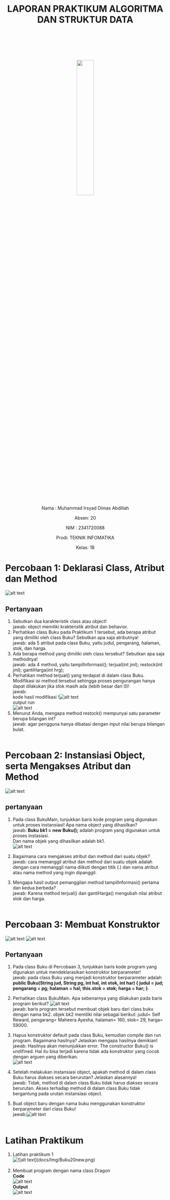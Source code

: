 # <p align ="center"> LAPORAN PRAKTIKUM ALGORITMA DAN STRUKTUR DATA </p>

<br><br><br><br>

<p align="center">
   <img src="https://static.wikia.nocookie.net/logopedia/images/8/8a/Politeknik_Negeri_Malang.png/revision/latest?cb=20190922202558" width="33%"> </p>

<br><br><br><br><br>

<p align = "center"> Nama : Muhammad Irsyad Dimas Abdillah </p>
<p align = "center"> Absen: 20 </p>
<p align = "center"> NIM  : 2341720088 </p>
<p align = "center"> Prodi: TEKNIK INFOMATIKA</p>
<p align = "center"> Kelas: 1B </p>

# Percobaan 1: Deklarasi Class, Atribut dan Method

![![alt text](docs/img/Percobaan1.png)](Pertemuan-1/docs/Img/Percobaan1.png)

## Pertanyaan

1.  Sebutkan dua karakteristik class atau object!<br>
    jawab: object memiliki krakteristik atribut dan behavior.<br>
2.  Perhatikan class Buku pada Praktikum 1 tersebut, ada berapa atribut yang dimiliki oleh class
    Buku? Sebutkan apa saja atributnya!<br>
    jawab: ada 5 atribut pada class Buku, yaitu judul, pengarang, halaman, stok, dan harga. <br>
3.  Ada berapa method yang dimiliki oleh class tersebut? Sebutkan apa saja methodnya!<br>
    jawab: ada 4 method, yaitu tampilInformasi(); terjual(int jml); restock(int jml); gantiHarga(int hrg); <br>
4.  Perhatikan method terjual() yang terdapat di dalam class Buku. Modifikasi isi method tersebut
    sehingga proses pengurangan hanya dapat dilakukan jika stok masih ada (lebih besar dari 0)!<br>
    jawab: <br>kode hasil modifikasi !![[alt text](docs/img/P1pertanyaan4.png)](Pertemuan-1/docs/Img/P1pertanyaan4.png)<br>
    output run <br>
    ![alt text](Pertemuan-1/docs/Img/runP1pertanyaan4.png)
5.  Menurut Anda, mengapa method restock() mempunyai satu parameter berupa bilangan int?<br>
    jawab: agar pengguna hanya dibatasi dengan input nilai berupa bilangan bulat. <br><br>

# Percobaan 2: Instansiasi Object, serta Mengakses Atribut dan Method

![![alt text](docs/img/Percobaan2.png)](Pertemuan-1/docs/Img/Percobaan2.png)

## pertanyaan

1. Pada class BukuMain, tunjukkan baris kode program yang digunakan untuk proses instansiasi! Apa nama object yang dihasilkan?<br>
   jawab: **Buku bk1 = new Buku();** adalah program yang digunakan untuk proses instasiasi. <br>
   Dan nama objek yang dihasilkan adalah bk1. <br>
   ![   ![alt text](docs/img/P2pertanyaan1.png)](Pertemuan-1/docs/Img/P2pertanyaan1.png)

2. Bagaimana cara mengakses atribut dan method dari suatu objek?<br>
   jawab: cara memanggil atribut dan method dari suatu objek adalah dengan cara memanggil nama diikuti dengan titik (.) dan nama atribut atau nama method yang ingin dipanggil.
3. Mengapa hasil output pemanggilan method tampilInformasi() pertama dan kedua berbeda?<br>
   jawab: Karena method terjual() dan gantiHarga() mengubah nilai atribut stok dan harga.<br><br>

# Percobaan 3: Membuat Konstruktor

![alt text](docs/img/P3bk.png)
![alt text](docs/img/P3bkMain.png)

## Pertanyaan

1. Pada class Buku di Percobaan 3, tunjukkan baris kode program yang digunakan untuk
   mendeklarasikan konstruktor berparameter!<br>
   jawab: pada class Buku yang menjadi konstruktor berparameter adalah **public Buku(String jud, String pg, int hal, int stok, int har) {
   judul = jud;
   pengarang = pg;
   halaman = hal;
   this.stok = stok;
   harga = har;
   }**.

2. Perhatikan class BukuMain. Apa sebenarnya yang dilakukan pada baris program berikut?
   ![   ![alt text](docs/img/SoalP3.png)](Pertemuan-1/docs/Img/SoalP3.png)<br>
   jawab: baris program tersebut membuat objek baru dari class buku dengan nama bk2. objek bk2 memiliki nilai sebagai berikut: judul= Self Reward, pengarang= Maheera Ayesha, halaman= 160, stok= 29, harga= 59000.
3. Hapus konstruktor default pada class Buku, kemudian compile dan run program. Bagaimana hasilnya? Jelaskan mengapa hasilnya demikian!<br>
   jawab: Hasilnya akan menunjukkan error. The constructor Buku() is undifined. Hal itu bisa terjadi karena tidak ada konstruktor yang cocok dengan arguen yang diberikan. <br> ![![alt text](docs/img/P3pertanyaan2.png)](Pertemuan-1/docs/Img/P3pertanyaan2.png)
4. Setelah melakukan instansiasi object, apakah method di dalam class Buku harus diakses
   secara berurutan? Jelaskan alasannya!<br>
   jawab: Tidak, method di dalam class Buku tidak harus diakses secara berurutan. Akses terhadap method di dalam class Buku tidak bergantung pada urutan instansiasi object.
5. Buat object baru dengan nama buku<NamaMahasiswa> menggunakan konstruktor
   berparameter dari class Buku!<br>
   jawab:![![alt text](docs/img/P3pertanyaan5.png)](Pertemuan-1/docs/Img/P3pertanyaan5.png) <br><br>

# Latihan Praktikum

1. Latihan praktikum 1<br>
   ![   [!\[alt text\](docs/Img/Buku20new.png)](Pertemuan-1/docs)](Pertemuan-1/docs/Img/Buku20new.png) <br><br>
2. Membuat program dengan nama class Dragon
   <br> **Code** <br>![![alt text](docs/img/Dragon20.png)](Pertemuan-1/docs/Img/Dragon20.png)
   <br> **Output** <br>![![alt text](docs/Img/OutputDragon20.png)](Pertemuan-1/docs/Img/OutputDragon20.png)
